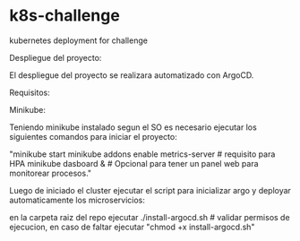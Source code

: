 # k8s-challenge
kubernetes deployment for challenge

Despliegue del proyecto: 

El despliegue del proyecto se realizara automatizado con ArgoCD. 

Requisitos: 

Minikube: 

Teniendo minikube instalado segun el SO es necesario ejecutar los siguientes comandos para iniciar el proyecto: 

"minikube start
minikube addons enable metrics-server # requisito para HPA
minikube dasboard & # Opcional para tener un panel web para monitorear procesos."

Luego de iniciado el cluster ejecutar el script para inicializar argo y deployar automaticamente los microservicios: 

en la carpeta raiz del repo ejecutar ./install-argocd.sh # validar permisos de ejecucion, en caso de faltar ejecutar "chmod +x install-argocd.sh"
